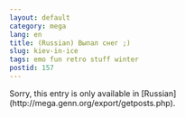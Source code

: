 ```yaml
---
layout: default
category: mega
lang: en
title: (Russian) Выпал снег ;)
slug: kiev-in-ice
tags: emo fun retro stuff winter 
postid: 157
---
```

<p>Sorry, this entry is only available in [Russian](http://mega.genn.org/export/getposts.php).</p>